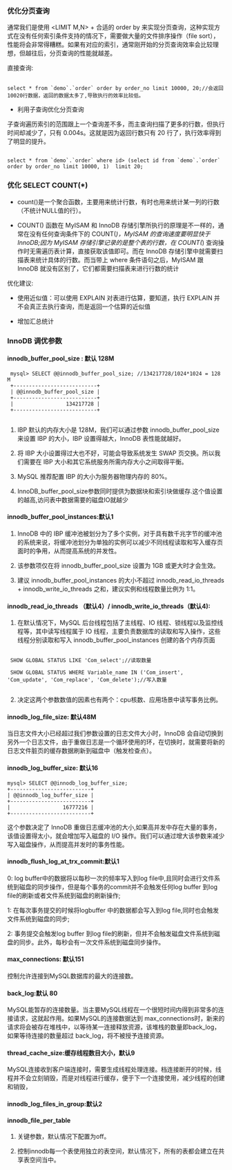 
### 优化分页查询

通常我们是使用 <LIMIT M,N> + 合适的 order by 来实现分页查询，这种实现方式在没有任何索引条件支持的情况下，需要做大量的文件排序操作（file sort），性能将会非常得糟糕。如果有对应的索引，通常刚开始的分页查询效率会比较理想，但越往后，分页查询的性能就越差。

直接查询:

```

select * from `demo`.`order` order by order_no limit 10000, 20;//会返回10020行数据，返回的数据太多了,导致执行的效率比较低。

```
- 利用子查询优化分页查询

子查询遍历索引的范围跟上一个查询差不多，而主查询扫描了更多的行数，但执行时间却减少了，只有 0.004s。这就是因为返回行数只有 20 行了，执行效率得到了明显的提升。

```

select * from `demo`.`order` where id> (select id from `demo`.`order` order by order_no limit 10000, 1)  limit 20;

```

### 优化 SELECT COUNT(*)

- count()是一个聚合函数，主要用来统计行数，有时也用来统计某一列的行数（不统计NULL值的行）。

- COUNT() 函数在 MyISAM 和 InnoDB 存储引擎所执行的原理是不一样的，通常在没有任何查询条件下的 COUNT(*)，MyISAM 的查询速度要明显快于 InnoDB;因为 MyISAM 存储引擎记录的是整个表的行数，在 COUNT(*) 查询操作时无需遍历表计算，直接获取该值即可。而在 InnoDB 存储引擎中就需要扫描表来统计具体的行数。而当带上 where 条件语句之后，MyISAM 跟 InnoDB 就没有区别了，它们都需要扫描表来进行行数的统计

优化建议:

- 使用近似值：可以使用 EXPLAIN 对表进行估算，要知道，执行 EXPLAIN 并不会真正去执行查询，而是返回一个估算的近似值

- 增加汇总统计

### InnoDB 调优参数

#### innodb_buffer_pool_size : 默认 128M

 ```
  mysql> SELECT @@innodb_buffer_pool_size; //134217728/1024*1024 = 128 M
  +---------------------------+
  | @@innodb_buffer_pool_size |
  +---------------------------+
  |                 134217728 |
  +---------------------------+
  
  ```

  1. IBP 默认的内存大小是 128M，我们可以通过参数 innodb_buffer_pool_size 来设置 IBP 的大小，IBP 设置得越大，InnoDB 表性能就越好。
 
  2. 将 IBP 大小设置得过大也不好，可能会导致系统发生 SWAP 页交换。所以我们需要在 IBP 大小和其它系统服务所需内存大小之间取得平衡。
 
  3. MySQL 推荐配置 IBP 的大小为服务器物理内存的 80%。
  
  4. InnoDB_buffer_pool_size参数同时提供为数据块和索引块做缓存.这个值设置的越高,访问表中数据需要的磁盘IO就越少

#### innodb_buffer_pool_instances:默认1

  1. InnoDB 中的 IBP 缓冲池被划分为了多个实例，对于具有数千兆字节的缓冲池的系统来说，将缓冲池划分为单独的实例可以减少不同线程读取和写入缓存页面时的争用，从而提高系统的并发性。
  
  2. 该参数项仅在将 innodb_buffer_pool_size 设置为 1GB 或更大时才会生效。
  
  3. 建议 innodb_buffer_pool_instances 的大小不超过 innodb_read_io_threads + innodb_write_io_threads 之和，建议实例和线程数量比例为 1:1。

#### innodb_read_io_threads （默认4）/ innodb_write_io_threads（默认4):

  1. 在默认情况下，MySQL 后台线程包括了主线程、IO 线程、锁线程以及监控线程等，其中读写线程属于 IO 线程，主要负责数据库的读取和写入操作，这些线程分别读取和写入 innodb_buffer_pool_instances 创建的各个内存页面
  
  ```
  
   SHOW GLOBAL STATUS LIKE 'Com_select';//读取数量

   SHOW GLOBAL STATUS WHERE Variable_name IN ('Com_insert', 'Com_update', 'Com_replace', 'Com_delete');//写入数量
   
  ```
  
  2. 决定这两个参数数值的因素也有两个：cpu核数、应用场景中读写事务比例。
  

#### innodb_log_file_size: 默认48M

  当日志文件大小已经超过我们参数设置的日志文件大小时，InnoDB 会自动切换到另外一个日志文件，由于重做日志是一个循环使用的环，在切换时，就需要将新的日志文件脏页的缓存数据刷新到磁盘中（触发检查点）。

#### innodb_log_buffer_size: 默认16

  ```
  mysql> SELECT @@innodb_log_buffer_size;
  +--------------------------+
  | @@innodb_log_buffer_size |
  +--------------------------+
  |                 16777216 |
  +--------------------------+

  ```

  这个参数决定了 InnoDB 重做日志缓冲池的大小,如果高并发中存在大量的事务，该值设置得太小，就会增加写入磁盘的 I/O 操作。我们可以通过增大该参数来减少写入磁盘操作，从而提高并发时的事务性能。

#### innodb_flush_log_at_trx_commit:默认1 


 0: log buffer中的数据将以每秒一次的频率写入到log file中,且同时会进行文件系统到磁盘的同步操作，但是每个事务的commit并不会触发任何log buffer 到log file的刷新或者文件系统到磁盘的刷新操作;

 1: 在每次事务提交的时候将logbuffer 中的数据都会写入到log file,同时也会触发文件系统到磁盘的同步;

 2: 事务提交会触发log buffer 到log file的刷新，但并不会触发磁盘文件系统到磁盘的同步。此外，每秒会有一次文件系统到磁盘同步操作。


#### max_connections: 默认151

  控制允许连接到MySQL数据库的最大的连接数。

#### back_log:默认 80 

  MySQL能暂存的连接数量。当主要MySQL线程在一个很短时间内得到非常多的连接请求，这就起作用。如果MySQL的连接数据达到 max_connections时，新来的请求将会被存在堆栈中，以等待某一连接释放资源，该堆栈的数量即back_log，如果等待连接的数量超过 back_log，将不被授予连接资源。

#### thread_cache_size:缓存线程数目大小，默认9

  MySQL连接收到客户端连接时，需要生成线程处理连接。档连接断开的时候，线程并不会立刻销毁，而是对线程进行缓存，便于下一个连接使用，减少线程的创建和销毁，

#### innodb_log_files_in_group:默认2

#### innodb_file_per_table

1. 关键参数，默认情况下配置为off。

2. 控制innodb每一个表使用独立的表空间，默认情况下，所有的表都会建立在共享表空间当中。
